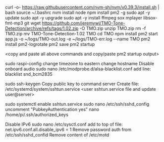 
curl -o- https://raw.githubusercontent.com/nvm-sh/nvm/v0.39.3/install.sh | bash
source ~/.bashrc
nvm install node
npm install pm2 -g
sudo apt -y update
sudo apt -y upgrade
sudo apt -y install ffmpeg sox mplayer libsox-fmt-mp3 git
wget https://github.com/jeremywj/TMO-Tone-Detection/archive/refs/tags/1.02.zip -O TMO.zip
unzip TMO.zip
rm -f TMO.zip
mv TMO-Tone-Detection-1.02 TMO
cd TMO
npm install
pm2 start app.js -o ~/logs/TMO-out.log -e ~/logs/TMO-err.log --name TMO
pm2 install pm2-logrotate
pm2 save
pm2 startup  

<copy and paste all above commands and copy/paste pm2 startup output>


sudo raspi-config
	change timezone to eastern
	change hostname
Disable onboard audio
	sudo nano /etc/modprobe.d/alsa-blacklist.conf
	add line: blacklist snd_bcm2835

sudo ssh-keygen
	Copy public key to command server
Create file: /etc/systemd/system/sshtun.service
	<user sshtun.service file and update user@server>

sudo systemctl enable sshtun.service
sudo nano /etc/ssh/sshd_config
	uncomment "PubkeyAuthentication yes"
nano /home/pi/.ssh/authorized_keys
	<use authorized_keys file in repo>

Disable IPv6
	sudo nano /etc/sysctl.conf
		add to top of file: net.ipv6.conf.all.disable_ipv6 = 1
Remove password auth from /etc/ssh/sshd_confid
Remove content of /etc/motd